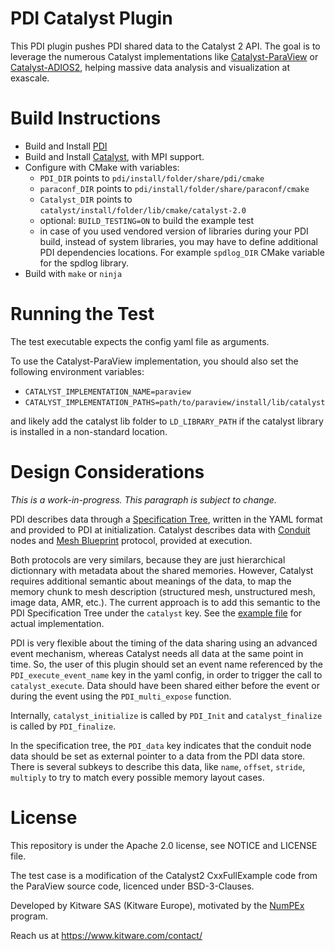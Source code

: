 PDI Catalyst Plugin
===================

This PDI plugin pushes PDI shared data to the Catalyst 2 API. The goal is to leverage the numerous Catalyst implementations like [Catalyst-ParaView](https://gitlab.kitware.com/paraview/paraview) or [Catalyst-ADIOS2](https://gitlab.kitware.com/paraview/adioscatalyst), helping massive data analysis and visualization at exascale.

# Build Instructions

 - Build and Install [PDI](https://pdi.dev/master/index.html)
 - Build and Install [Catalyst](https://gitlab.kitware.com/paraview/catalyst), with MPI support.
 - Configure with CMake with variables:
   * `PDI_DIR` points to `pdi/install/folder/share/pdi/cmake`
   * `paraconf_DIR` points to `pdi/install/folder/share/paraconf/cmake`
   * `Catalyst_DIR` points to `catalyst/install/folder/lib/cmake/catalyst-2.0`
   * optional: `BUILD_TESTING=ON` to build the example test
   * in case of you used vendored version of libraries during your PDI build, instead of system libraries, you may have to define additional PDI dependencies locations. For example `spdlog_DIR` CMake variable for the spdlog library.
 - Build with `make` or `ninja`

# Running the Test

The test executable expects the config yaml file as arguments.

To use the Catalyst-ParaView implementation, you should also set the following environment variables:
 - `CATALYST_IMPLEMENTATION_NAME=paraview`
 - `CATALYST_IMPLEMENTATION_PATHS=path/to/paraview/install/lib/catalyst`

and likely add the catalyst lib folder to `LD_LIBRARY_PATH` if the catalyst library is installed in a non-standard location.

# Design Considerations

*This is a work-in-progress. This paragraph is subject to change.*

PDI describes data through a [Specification Tree](https://pdi.dev/master/Concepts.html#Specification_tree), written in the YAML format and provided to PDI at initialization. Catalyst describes data with [Conduit](https://llnl-conduit.readthedocs.io/en/latest/index.html) nodes and [Mesh Blueprint](https://llnl-conduit.readthedocs.io/en/latest/blueprint_mesh.html#) protocol, provided at execution.

Both protocols are very similars, because they are just hierarchical dictionnary with metadata about the shared memories.
However, Catalyst requires additional semantic about meanings of the data, to map the memory chunk to mesh description (structured mesh, unstructured mesh, image data, AMR, etc.).
The current approach is to add this semantic to the PDI Specification Tree under the `catalyst` key. See the [example file](test/pdi.yml.in) for actual implementation.

PDI is very flexible about the timing of the data sharing using an advanced event mechanism, whereas Catalyst needs all data at the same point in time.
So, the user of this plugin should set an event name referenced by the `PDI_execute_event_name` key in the yaml config, in order to trigger the call to `catalyst_execute`. Data should have been shared either before the event or during the event using the `PDI_multi_expose` function.

Internally, `catalyst_initialize` is called by `PDI_Init` and `catalyst_finalize` is called by `PDI_finalize`.

In the specification tree, the `PDI_data` key indicates that the conduit node data should be set as external pointer to a data from the PDI data store. There is several subkeys to describe this data, like `name`, `offset`, `stride`, `multiply` to try to match every possible memory layout cases.

# License

This repository is under the Apache 2.0 license, see NOTICE and LICENSE file.

The test case is a modification of the Catalyst2 CxxFullExample code from the ParaView source code, licenced under BSD-3-Clauses.

Developed by Kitware SAS (Kitware Europe), motivated by the [NumPEx](https://numpex.org/) program.

Reach us at https://www.kitware.com/contact/
